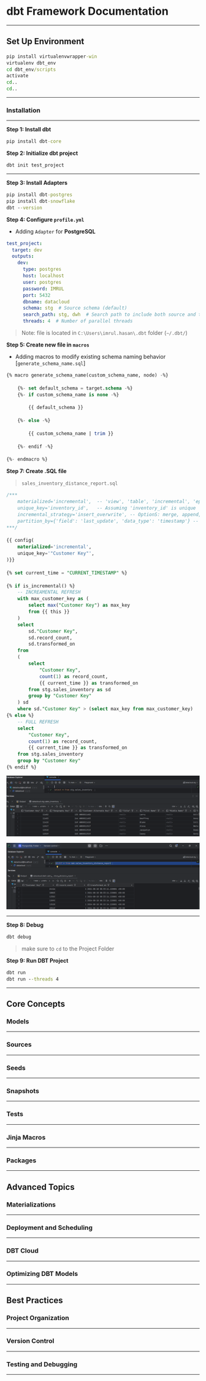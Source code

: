 # dbt Framework Documentation

--- 

## Set Up Environment

```cmd
pip install virtualenvwrapper-win  
virtualenv dbt_env			
cd dbt_env/scripts			
activate				
cd..				
cd..	
```

---

### Installation

---

**Step 1: Install dbt**

```cmd
pip install dbt-core
```

**Step 2: Initialize dbt project**

```cmd
dbt init test_project
```

---


**Step 3: Install Adapters**

```cmd
pip install dbt-postgres
pip install dbt-snowflake
dbt --version
```

**Step 4: Configure `profile.yml`**

- Adding `Adapter` for **PostgreSQL**

```yml
test_project:
  target: dev
  outputs:
    dev:
      type: postgres
      host: localhost
      user: postgres
      password: IMRUL
      port: 5432
      dbname: datacloud
      schema: stg  # Source schema (default)
      search_path: stg, dwh  # Search path to include both source and target schemas
      threads: 4  # Number of parallel threads
```

> Note: file is located in `C:\Users\imrul.hasan\.dbt` folder (`~/.dbt/`)

**Step 5: Create new file in `macros`**

- Adding macros to modify existing schema naming behavior [`generate_schema_name.sql`]

```sql
{% macro generate_schema_name(custom_schema_name, node) -%}

    {%- set default_schema = target.schema -%}
    {%- if custom_schema_name is none -%}

        {{ default_schema }}

    {%- else -%}

        {{ custom_schema_name | trim }}

    {%- endif -%}

{%- endmacro %}
```

**Step 7: Create .SQL file**

> `sales_inventory_distance_report.sql`

```sql
/*** 
    materialized='incremental',  -- 'view', 'table', 'incremental', 'ephemeral'
    unique_key='inventory_id',   -- Assuming 'inventory_id' is unique
    incremental_strategy='insert_overwrite', -- OptionS: merge, append, insert_overwrite
    partition_by={'field': 'last_update', 'data_type': 'timestamp'} -- Optional, for partitioned tables
***/

{{ config(
    materialized='incremental',
    unique_key='"Customer Key"',
)}}

{% set current_time = "CURRENT_TIMESTAMP" %}

{% if is_incremental() %}
    -- INCREAMENTAL REFRESH
    with max_customer_key as (
        select max("Customer Key") as max_key
        from {{ this }}
    )
    select 
        sd."Customer Key", 
        sd.record_count, 
        sd.transformed_on
    from
    (
        select
            "Customer Key", 
            count(1) as record_count, 
            {{ current_time }} as transformed_on
        from stg.sales_inventory as sd
        group by "Customer Key"
    ) sd
    where sd."Customer Key" > (select max_key from max_customer_key)
{% else %}
    -- FULL REFRESH
    select 
        "Customer Key", 
        count(1) as record_count, 
        {{ current_time }} as transformed_on
    from stg.sales_inventory 
    group by "Customer Key"
{% endif %}
```

![alt text](image.png)

![alt text](image-1.png)

---

**Step 8: Debug**

```cmd
dbt debug
```

> make sure to `cd` to the Project Folder

**Step 9: Run DBT Project**

```cmd
dbt run
dbt run --threads 4
```

---

## **Core Concepts**

### Models

---

### Sources

---

### Seeds

---

### Snapshots

---

### Tests

---

### Jinja Macros

---

### Packages

---

## **Advanced Topics**

### Materializations

---

### Deployment and Scheduling

---

### DBT Cloud

---

### Optimizing DBT Models

---

## **Best Practices**

### Project Organization

---

### Version Control

---

### Testing and Debugging

---







































































